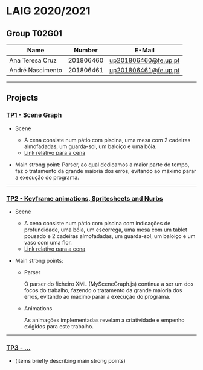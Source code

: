 # LAIG 2020/2021

## Group T02G01
| Name             | Number    | E-Mail               |
| ---------------- | --------- | ---------------------|
| Ana Teresa Cruz  | 201806460 | up201806460@fe.up.pt |
| André Nascimento | 201806461 | up201806461@fe.up.pt |

----

## Projects

### [TP1 - Scene Graph](TP1)

- Scene
  - A cena consiste num pátio com piscina, uma mesa com 2 cadeiras almofadadas, um guarda-sol, um baloiço e uma bóia.
  - [Link relativo para a cena](./TP1/scenes/LAIG_TP1_T2_G01.xml)

-  Main strong point: Parser, ao qual dedicamos a maior parte do tempo, faz o tratamento da grande maioria dos erros, evitando ao máximo parar a execução do programa.

-----

### [TP2 - Keyframe animations, Spritesheets and Nurbs](TP2)
- Scene
  -  A cena consiste num pátio com piscina com indicações de profundidade, uma bóia, um escorrega, uma mesa com um tablet pousado e 2 cadeiras almofadadas, um guarda-sol, um baloiço e um vaso com uma flor.
  - [Link relativo para a cena](./TP2/scenes/LAIG_TP2_T2_G01.xml)

- Main strong points: 

  - Parser

	  O parser do ficheiro XML (MySceneGraph.js) continua a ser um dos focos do trabalho, fazendo o tratamento da grande maioria dos erros, evitando ao máximo parar a execução do programa.

  - Animations
  
    As animações implementadas revelam a criatividade e empenho exigidos para este trabalho.

----

### [TP3 - ...](TP3)
- (items briefly describing main strong points)

